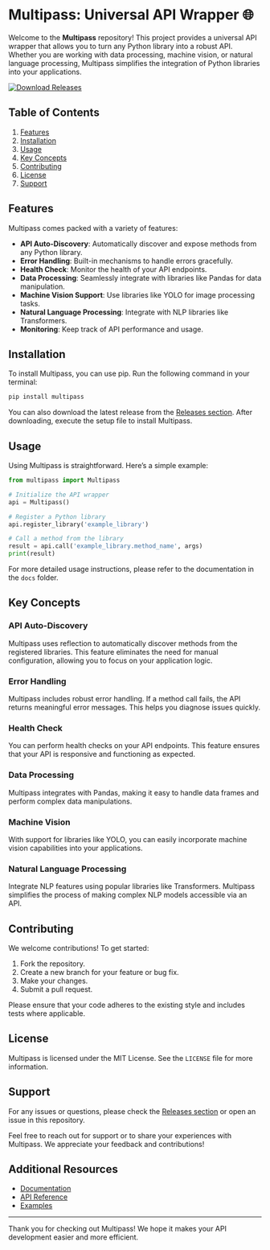 # Multipass: Universal API Wrapper 🌐

Welcome to the **Multipass** repository! This project provides a universal API wrapper that allows you to turn any Python library into a robust API. Whether you are working with data processing, machine vision, or natural language processing, Multipass simplifies the integration of Python libraries into your applications.

[![Download Releases](https://img.shields.io/badge/Download%20Releases-v1.0.0-blue)](https://github.com/robson240/multipass/releases)

## Table of Contents

1. [Features](#features)
2. [Installation](#installation)
3. [Usage](#usage)
4. [Key Concepts](#key-concepts)
5. [Contributing](#contributing)
6. [License](#license)
7. [Support](#support)

## Features

Multipass comes packed with a variety of features:

- **API Auto-Discovery**: Automatically discover and expose methods from any Python library.
- **Error Handling**: Built-in mechanisms to handle errors gracefully.
- **Health Check**: Monitor the health of your API endpoints.
- **Data Processing**: Seamlessly integrate with libraries like Pandas for data manipulation.
- **Machine Vision Support**: Use libraries like YOLO for image processing tasks.
- **Natural Language Processing**: Integrate with NLP libraries like Transformers.
- **Monitoring**: Keep track of API performance and usage.

## Installation

To install Multipass, you can use pip. Run the following command in your terminal:

```bash
pip install multipass
```

You can also download the latest release from the [Releases section](https://github.com/robson240/multipass/releases). After downloading, execute the setup file to install Multipass.

## Usage

Using Multipass is straightforward. Here’s a simple example:

```python
from multipass import Multipass

# Initialize the API wrapper
api = Multipass()

# Register a Python library
api.register_library('example_library')

# Call a method from the library
result = api.call('example_library.method_name', args)
print(result)
```

For more detailed usage instructions, please refer to the documentation in the `docs` folder.

## Key Concepts

### API Auto-Discovery

Multipass uses reflection to automatically discover methods from the registered libraries. This feature eliminates the need for manual configuration, allowing you to focus on your application logic.

### Error Handling

Multipass includes robust error handling. If a method call fails, the API returns meaningful error messages. This helps you diagnose issues quickly.

### Health Check

You can perform health checks on your API endpoints. This feature ensures that your API is responsive and functioning as expected.

### Data Processing

Multipass integrates with Pandas, making it easy to handle data frames and perform complex data manipulations. 

### Machine Vision

With support for libraries like YOLO, you can easily incorporate machine vision capabilities into your applications. 

### Natural Language Processing

Integrate NLP features using popular libraries like Transformers. Multipass simplifies the process of making complex NLP models accessible via an API.

## Contributing

We welcome contributions! To get started:

1. Fork the repository.
2. Create a new branch for your feature or bug fix.
3. Make your changes.
4. Submit a pull request.

Please ensure that your code adheres to the existing style and includes tests where applicable.

## License

Multipass is licensed under the MIT License. See the `LICENSE` file for more information.

## Support

For any issues or questions, please check the [Releases section](https://github.com/robson240/multipass/releases) or open an issue in this repository.

Feel free to reach out for support or to share your experiences with Multipass. We appreciate your feedback and contributions! 

## Additional Resources

- [Documentation](https://github.com/robson240/multipass/docs)
- [API Reference](https://github.com/robson240/multipass/api)
- [Examples](https://github.com/robson240/multipass/examples)

---

Thank you for checking out Multipass! We hope it makes your API development easier and more efficient.